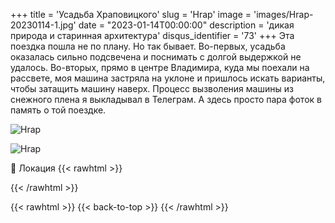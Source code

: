 +++
title = 'Усадьба Храповицкого'
slug = 'Hrap'
image = 'images/Hrap-20230114-1.jpg'
date = "2023-01-14T00:00:00"
description = 'дикая природа и старинная архитектура'
disqus_identifier = '73'
+++
Эта поездка пошла не по плану. Но так бывает. Во-первых, усадьба оказалась сильно подсвечена и поснимать с долгой выдержкой не удалось. Во-вторых, прямо в центре Владимира, куда мы поехали на рассвете, моя машина застряла на уклоне и пришлось искать варианты, чтобы затащить машину наверх. Процесс вызволения машины из снежного плена я выкладывал в Телеграм. А здесь просто пара фоток в память о той поездке.

![Hrap](/images/Hrap-20230114-2.jpg)

![Hrap](/images/Hrap-20230114-3.jpg)

📍 Локация
{{< rawhtml >}}
<div class="yandex-map-container">
<script type="text/javascript" charset="utf-8" async src="https://api-maps.yandex.ru/services/constructor/1.0/js/?um=constructor%3A7a4b7d473edd89b1fdc55945502989d0094f90829549ae1493bb935b567a174f&amp;width=800&amp;height=400&amp;lang=ru_RU&amp;scroll=true"></script>
</div>
{{< /rawhtml >}}

{{< rawhtml >}}
{{< back-to-top >}}
{{< /rawhtml >}}